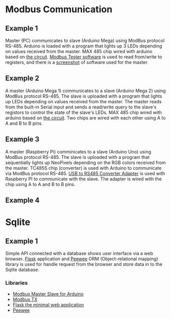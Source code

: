# Modbus Communication
## Example 1
Master (PC) communicates to slave (Arduino Mega) using ModBus protocol RS-485. Arduino is loaded with a program that lights up 3 LEDs depending on values received from the master.
MAX 485 chip wired with arduino based on [the circuit](https://github.com/Jamshedshoh/proxima/blob/master/exercises/sources/Ff8Vo.png).
[Modbus Tester software](https://github.com/Jamshedshoh/proxima/blob/master/tools/Tester.exe) is used to read from/write to registers, and there is a [screenshot](https://github.com/Jamshedshoh/proxima/blob/master/exercises/sources/Modbus%20tester%20app%20screenshot.PNG) of software used for the master.   

## Example 2
A master (Arduino Mega 1) communicates to a slave (Arduino Mega 2) using ModBus protocol RS-485. The slave is uploaded with a program that lights up LEDs depending on values received from the master. The master reads from the built-in Serial input and sends a read/write query to the slave's registors to control the state of the slave's LEDs. 
MAX 485 chip wired with arduino based on [the circuit](https://github.com/Jamshedshoh/proxima/blob/master/exercises/sources/Ff8Vo.png). Two chips are wired with each other using A to A and B to B pins.

## Example 3
A master (Raspberry Pi) comminicates to a slave (Arduino Uno) using ModBus protocol RS-485. The slave is uploaded with a program that sequentially lights up NeoPixels depending on the RGB colors received from the master. 
TC485S chip (converter) is used with Arduino to communicate via ModBus protocol RS-485. [USB to RS485 Converter Adapter](https://potentiallabs.com/cart/image/cache/catalog/Latest%20components/usb%20to%20485%20converter_01-800x800.jpg) is used with Raspberry PI to communicate with the slave. The adapter is wired with the chip using A to A and B to B pins. 

## Example 4

# Sqlite
## Example 1
Simple API connected with a database shows user interface via a web browser. [Flask](https://flask.palletsprojects.com/en/1.1.x/quickstart/) application and [Peewee](http://docs.peewee-orm.com/en/latest/peewee/quickstart.html#quickstart) ORM (Object-relational mapping) library is used for handle request from the browser and store data in to the Sqlite database.  

### Libraries
- [Modbus Master Slave for Arduino](https://github.com/smarmengol/Modbus-Master-Slave-for-Arduino)
- [Modbus TX](https://github.com/ljean/modbus-tk)
- [Flask the minimal web application](https://github.com/pallets/flask)
- [Peewee](https://github.com/coleifer/peewee)
